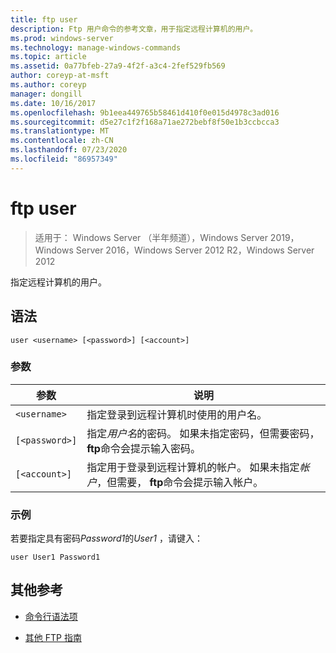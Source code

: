```yaml
---
title: ftp user
description: Ftp 用户命令的参考文章，用于指定远程计算机的用户。
ms.prod: windows-server
ms.technology: manage-windows-commands
ms.topic: article
ms.assetid: 0a77bfeb-27a9-4f2f-a3c4-2fef529fb569
author: coreyp-at-msft
ms.author: coreyp
manager: dongill
ms.date: 10/16/2017
ms.openlocfilehash: 9b1eea449765b58461d410f0e015d4978c3ad016
ms.sourcegitcommit: d5e27c1f2f168a71ae272bebf8f50e1b3ccbcca3
ms.translationtype: MT
ms.contentlocale: zh-CN
ms.lasthandoff: 07/23/2020
ms.locfileid: "86957349"
---
```

# <a name="ftp-user"></a>ftp user

> 适用于： Windows Server （半年频道），Windows Server 2019，Windows Server 2016，Windows Server 2012 R2，Windows Server 2012

指定远程计算机的用户。

## <a name="syntax"></a>语法

```
user <username> [<password>] [<account>]
```

### <a name="parameters"></a>参数

| 参数 | 说明 |
| --------- | ----------- |
| `<username>` | 指定登录到远程计算机时使用的用户名。 |
| `[<password>]` | 指定*用户名*的密码。 如果未指定密码，但需要密码， **ftp**命令会提示输入密码。 |
| `[<account>]` | 指定用于登录到远程计算机的帐户。 如果未指定*帐户*，但需要， **ftp**命令会提示输入帐户。 |

### <a name="examples"></a>示例

若要指定具有密码*Password1*的*User1* ，请键入：

```
user User1 Password1
```

## <a name="additional-references"></a>其他参考

- [命令行语法项](command-line-syntax-key.md)

- [其他 FTP 指南](/previous-versions/orphan-topics/ws.10/cc756013(v=ws.10))
